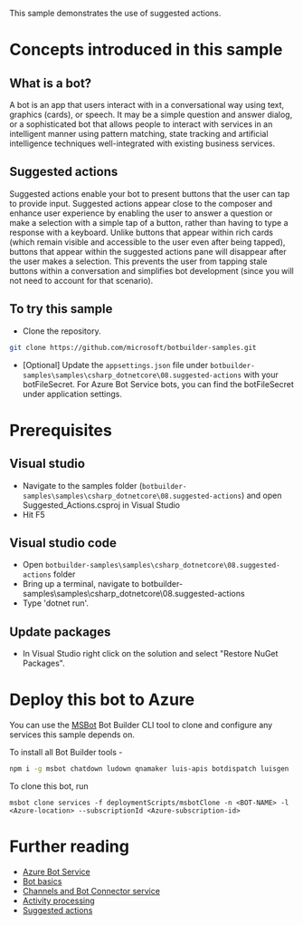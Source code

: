 ﻿This sample demonstrates the use of suggested actions.
# Concepts introduced in this sample
## What is a bot?
A bot is an app that users interact with in a conversational way using text, graphics (cards), or speech. It may be a simple question and answer dialog,
or a sophisticated bot that allows people to interact with services in an intelligent manner using pattern matching,
state tracking and artificial intelligence techniques well-integrated with existing business services.
## Suggested actions
Suggested actions enable your bot to present buttons that the user can tap to provide input. Suggested actions appear close to the composer and enhance
user experience by enabling the user to answer a question or make a selection with a simple tap of a button, rather than having to type a response with
a keyboard. Unlike buttons that appear within rich cards (which remain visible and accessible to the user even after being tapped), buttons that appear
within the suggested actions pane will disappear after the user makes a selection. This prevents the user from tapping stale buttons within a conversation
and simplifies bot development (since you will not need to account for that scenario).
## To try this sample
- Clone the repository.
```bash
git clone https://github.com/microsoft/botbuilder-samples.git
```
- [Optional] Update the `appsettings.json` file under `botbuilder-samples\samples\csharp_dotnetcore\08.suggested-actions` with your botFileSecret.  For Azure Bot Service bots, you can find the botFileSecret under application settings.
# Prerequisites
## Visual studio
- Navigate to the samples folder (`botbuilder-samples\samples\csharp_dotnetcore\08.suggested-actions`) and open Suggested_Actions.csproj in Visual Studio 
- Hit F5
## Visual studio code
- Open `botbuilder-samples\samples\csharp_dotnetcore\08.suggested-actions` folder
- Bring up a terminal, navigate to botbuilder-samples\samples\csharp_dotnetcore\08.suggested-actions
- Type 'dotnet run'.
## Update packages
- In Visual Studio right click on the solution and select "Restore NuGet Packages".
# Deploy this bot to Azure
You can use the [MSBot](https://github.com/microsoft/botbuilder-tools) Bot Builder CLI tool to clone and configure any services this sample depends on. 

To install all Bot Builder tools - 
```bash
npm i -g msbot chatdown ludown qnamaker luis-apis botdispatch luisgen
```
To clone this bot, run
```
msbot clone services -f deploymentScripts/msbotClone -n <BOT-NAME> -l <Azure-location> --subscriptionId <Azure-subscription-id>
```
# Further reading
- [Azure Bot Service](https://docs.microsoft.com/en-us/azure/bot-service/bot-service-overview-introduction?view=azure-bot-service-4.0)
- [Bot basics](https://docs.microsoft.com/en-us/azure/bot-service/bot-builder-basics?view=azure-bot-service-4.0)
- [Channels and Bot Connector service](https://docs.microsoft.com/en-us/azure/bot-service/bot-concepts?view=azure-bot-service-4.0)
- [Activity processing](https://docs.microsoft.com/en-us/azure/bot-service/bot-builder-concept-activity-processing?view=azure-bot-service-4.0)
- [Suggested actions](https://docs.microsoft.com/en-us/azure/bot-service/nodejs/bot-builder-nodejs-send-suggested-actions?view=azure-bot-service-4.0)
